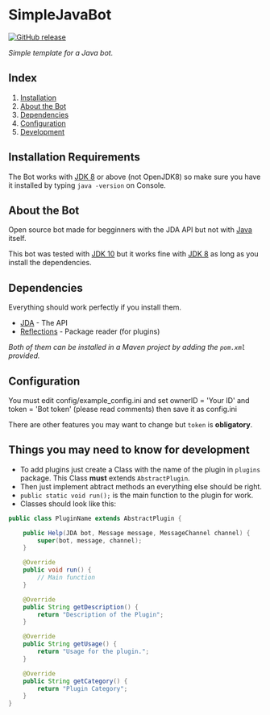# SimpleJavaBot
[![GitHub release](https://img.shields.io/github/release/LeCuay/SimpleJavaBot.svg?style=flat-square)](https://github.com/LeCuay/SimpleJavaBot)

*Simple template for a Java bot.*

## Index
1. [Installation](##installation-requirements)
2. [About the Bot](##about-the-bot)
3. [Dependencies](#dependencies)
4. [Configuration](#configuration)
5. [Development](#things-you-may-need-to-know-for-development)

## Installation Requirements
The Bot works with [JDK 8](http://www.oracle.com/technetwork/java/javase/downloads/jdk8-downloads-2133151.html) or above (not OpenJDK8) so make sure you have it installed by typing `java -version` on Console.

## About the Bot
Open source bot made for begginners with the JDA API but not with [Java](http://www.oracle.com/technetwork/java/javase/overview/index.html "Java Homepage") itself.


This bot was tested with [JDK 10](http://www.oracle.com/technetwork/java/javase/downloads/jdk10-downloads-4416644.html "JDK 10 Download") but it works fine with [JDK 8](http://www.oracle.com/technetwork/java/javase/downloads/jdk8-downloads-2133151.html "JDK 8 Download") as long as you install the dependencies.

## Dependencies
Everything should work perfectly if you install them.
* [JDA](https://github.com/DV8FromTheWorld/JDA) - The API
* [Reflections](https://github.com/ronmamo/reflections) - Package reader (for plugins)

*Both of them can be installed in a Maven project by adding the `pom.xml` provided.*

## Configuration
You must edit config/example_config.ini and set ownerID = 'Your ID' and token = 'Bot token' (please read comments) then save it as config.ini

There are other features you may want to change but `token` is **obligatory**.

## Things you may need to know for development
* To add plugins just create a Class with the name of the plugin in `plugins` package. This Class **must** extends `AbstractPlugin`.
* Then just implement abtract methods an everything else should be right.
* ```public static void run();``` is the main function to the plugin for work.
* Classes should look like this:

```Java
public class PluginName extends AbstractPlugin {

    public Help(JDA bot, Message message, MessageChannel channel) {
        super(bot, message, channel);
    }

    @Override
    public void run() {
        // Main function
    }

    @Override
    public String getDescription() {
        return "Description of the Plugin";
    }

    @Override
    public String getUsage() {
        return "Usage for the plugin.";
    }

    @Override
    public String getCategory() {
        return "Plugin Category";
    }
}
```

